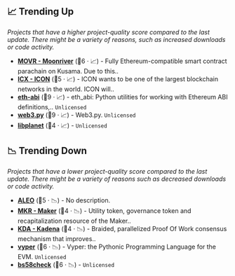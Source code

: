 ## 📈 Trending Up

_Projects that have a higher project-quality score compared to the last update. There might be a variety of reasons, such as increased downloads or code activity._

- <b><a href="https://github.com/PureStake">MOVR - Moonriver</a></b> (🥇6 · 📈) - Fully Ethereum-compatible smart contract parachain on Kusama. Due to this..
- <b><a href="https://github.com/icon-project">ICX - ICON</a></b> (🥈5 · 📈) - ICON wants to be one of the largest blockchain networks in the world. ICON will..
- <b><a href="{}">eth-abi</a></b> (🥇9 · 📈) - eth_abi: Python utilities for working with Ethereum ABI definitions,.. <code>Unlicensed</code>
- <b><a href="{}">web3.py</a></b> (🥇9 · 📈) - Web3.py. <code>Unlicensed</code>
- <b><a href="{}">libplanet</a></b> (🥈4 · 📈) -  <code>Unlicensed</code>

## 📉 Trending Down

_Projects that have a lower project-quality score compared to the last update. There might be a variety of reasons such as decreased downloads or code activity._

- <b><a href="https://github.com/AleoHQ">ALEO</a></b> (🥇5 · 📉) - No description.
- <b><a href="https://github.com/makerdao">MKR - Maker</a></b> (🥇4 · 📉) - Utility token, governance token and recapitalization resource of the Maker.. <code><img src="https://git.io/J9cO9" style="display:inline;" width="13" height="13"></code>
- <b><a href="https://github.com/kadena-io">KDA - Kadena</a></b> (🥈4 · 📉) - Braided, parallelized Proof Of Work consensus mechanism that improves..
- <b><a href="{}">vyper</a></b> (🥇6 · 📉) - Vyper: the Pythonic Programming Language for the EVM. <code>Unlicensed</code>
- <b><a href="{}">bs58check</a></b> (🥇6 · 📉) -  <code>Unlicensed</code>

